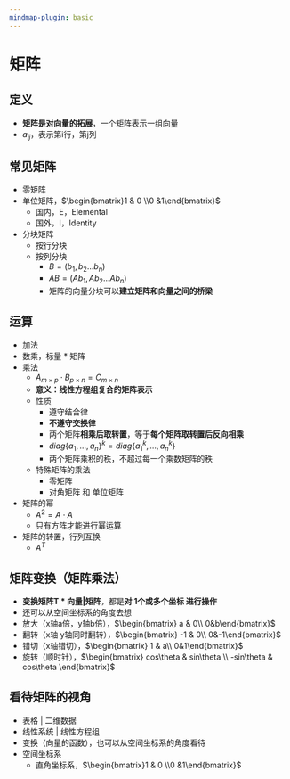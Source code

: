 ```yaml
---
mindmap-plugin: basic
---
```


# 矩阵

## 定义
- **矩阵是对向量的拓展**，一个矩阵表示一组向量
- $a_{ij}$，表示第i行，第j列

## 常见矩阵
- 零矩阵
- 单位矩阵，$\begin{bmatrix}1 & 0 \\0 &1\end{bmatrix}$
    - 国内，E，Elemental
    - 国外，I，Identity
- 分块矩阵
    - 按行分块
    - 按列分块
        - $B = (b_1, b_2 ... b_n)$
        - $AB = (Ab_1, Ab_2 ... Ab_n)$
        - 矩阵的向量分块可以**建立矩阵和向量之间的桥梁**

## 运算
- 加法
- 数乘，标量 * 矩阵
- 乘法
    - $A_{m \times p} \cdot B_{p \times n} = C_{m \times n}$
    - **意义：线性方程组复合的矩阵表示**
    - 性质
        - 遵守结合律
        - **不遵守交换律**
        - 两个矩阵**相乘后取转置**，等于**每个矩阵取转置后反向相乘**
        - $diag\{a_1,…,a_n\}^k=diag\{a_1^k,…,a_n^k\}$
        - 两个矩阵乘积的秩，不超过每一个乘数矩阵的秩
    - 特殊矩阵的乘法
        - 零矩阵
        - 对角矩阵 和 单位矩阵
- 矩阵的幂
    - $A^2=A\cdot A$
    - 只有方阵才能进行幂运算
- 矩阵的转置，行列互换
    - $A^T$

## 矩阵变换（矩阵乘法）
- **变换矩阵T * 向量|矩阵**，都是**对 1个或多个坐标 进行操作**
- 还可以从空间坐标系的角度去想
- 放大（x轴a倍，y轴b倍），$\begin{bmatrix}  a & 0\\  0&b\end{bmatrix}$
- 翻转（x轴 y轴同时翻转），$\begin{bmatrix}  -1 & 0\\  0&-1\end{bmatrix}$
- 错切（x轴错切），$\begin{bmatrix}  1 & a\\  0&1\end{bmatrix}$
- 旋转（顺时针），$\begin{bmatrix}  cos\theta  & sin\theta \\  -sin\theta & cos\theta \end{bmatrix}$

## 看待矩阵的视角
- 表格 | 二维数据
- 线性系统 | 线性方程组
- 变换（向量的函数），也可以从空间坐标系的角度看待
- 空间坐标系
    - 直角坐标系，$\begin{bmatrix}1 & 0 \\0 &1\end{bmatrix}$
